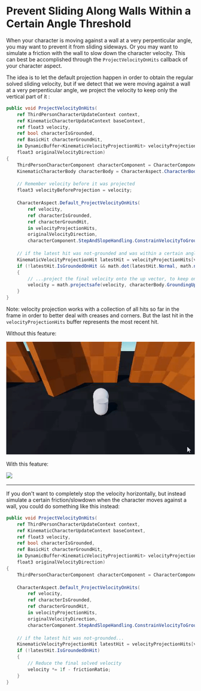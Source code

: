 
# Prevent Sliding Along Walls Within a Certain Angle Threshold

When your character is moving against a wall at a very perpenticular angle, you may want to prevent it from sliding sideways. Or you may want to simulate a friction with the wall to slow down the character velocity. This can best be accomplished through the `ProjectVelocityOnHits` callback of your character aspect.

The idea is to let the default projection happen in order to obtain the regular solved sliding velocity, but if we detect that we were moving against a wall at a very perpenticular angle, we project the velocity to keep only the vertical part of it :
```cs
public void ProjectVelocityOnHits(
    ref ThirdPersonCharacterUpdateContext context,
    ref KinematicCharacterUpdateContext baseContext,
    ref float3 velocity,
    ref bool characterIsGrounded,
    ref BasicHit characterGroundHit,
    in DynamicBuffer<KinematicVelocityProjectionHit> velocityProjectionHits,
    float3 originalVelocityDirection)
{
    ThirdPersonCharacterComponent characterComponent = CharacterComponent.ValueRO;
    KinematicCharacterBody characterBody = CharacterAspect.CharacterBody.ValueRO;
    
    // Remember velocity before it was projected
    float3 velocityBeforeProjection = velocity;
    
    CharacterAspect.Default_ProjectVelocityOnHits(
        ref velocity,
        ref characterIsGrounded,
        ref characterGroundHit,
        in velocityProjectionHits,
        originalVelocityDirection,
        characterComponent.StepAndSlopeHandling.ConstrainVelocityToGroundPlane);

    // if the latest hit was not-grounded and was within a certain angle threshold with our original velocity (that threshold is calculated with the dot product)...
    KinematicVelocityProjectionHit latestHit = velocityProjectionHits[velocityProjectionHits.Length - 1];
    if (!latestHit.IsGroundedOnHit && math.dot(latestHit.Normal, math.normalizesafe(velocityBeforeProjection)) < -0.85f)
    {
        // ...project the final velocity onto the up vector, to keep only the vertical part of it
        velocity = math.projectsafe(velocity, characterBody.GroundingUp);
    }
}
```

Note: velocity projection works with a collection of all hits so far in the frame in order to better deal with creases and corners. But the last hit in the `velocityProjectionHits` buffer represents the most recent hit.

Without this feature:

![](../Images/preventwallslide-before.gif)

With this feature:

![](../Images/preventwallslide-after.gif)

_________________________________

If you don't want to completely stop the velocity horizontally, but instead simulate a certain friction/slowdown when the character moves against a wall, you could do something like this instead: 
```cs
public void ProjectVelocityOnHits(
    ref ThirdPersonCharacterUpdateContext context,
    ref KinematicCharacterUpdateContext baseContext,
    ref float3 velocity,
    ref bool characterIsGrounded,
    ref BasicHit characterGroundHit,
    in DynamicBuffer<KinematicVelocityProjectionHit> velocityProjectionHits,
    float3 originalVelocityDirection)
{
    ThirdPersonCharacterComponent characterComponent = CharacterComponent.ValueRO;
    
    CharacterAspect.Default_ProjectVelocityOnHits(
        ref velocity,
        ref characterIsGrounded,
        ref characterGroundHit,
        in velocityProjectionHits,
        originalVelocityDirection,
        characterComponent.StepAndSlopeHandling.ConstrainVelocityToGroundPlane);

    // if the latest hit was not-grounded...
    KinematicVelocityProjectionHit latestHit = velocityProjectionHits[velocityProjectionHits.Length - 1];
    if (!latestHit.IsGroundedOnHit)
    {
        // Reduce the final solved velocity
        velocity *= 1f - frictionRatio;
    }
}
```